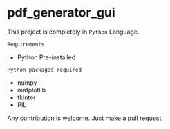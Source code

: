 # pdf_generator_gui

This project is completely in ```Python``` Language.

```Requirements```
- Python Pre-installed

```Python packages required```
- numpy
- matplotlib
- tkinter
- PIL

Any contribution is welcome.
Just make a pull request.
